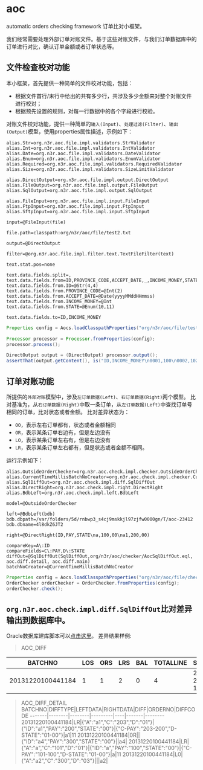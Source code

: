 aoc
===

automatic orders checking framework
订单比对小框架。

我们经常需要处理外部订单对账文件。基于这些对账文件，与我们订单数据库中的订单进行对比，确认订单金额或者订单状态等。

## 文件检查校对功能
本小框架，首先提供一种简单的文件校对功能，包括：
+ 根据文件首行/末行中给出的共有多少行，共涉及多少金额来对整个对账文件进行校对；
+ 根据预先设置的规则，对每一行数据中的各个字段进行校验。

对账文件校对功能，提供一种简单的`输入(Input)`、`处理过滤(Filter)`、`输出(Output)`模型，使用properties属性描述，示例如下：

```
alias.Str=org.n3r.aoc.file.impl.validators.StrValidator
alias.Int=org.n3r.aoc.file.impl.validators.IntValidator
alias.Date=org.n3r.aoc.file.impl.validators.DateValidator
alias.Enum=org.n3r.aoc.file.impl.validators.EnumValidator
alias.Required=org.n3r.aoc.file.impl.validators.RequiredValidator
alias.Size=org.n3r.aoc.file.impl.validators.SizeLimitValidator

alias.DirectOutput=org.n3r.aoc.file.impl.output.DirectOutput
alias.FileOutput=org.n3r.aoc.file.impl.output.FileOutput
alias.SqlOutput=org.n3r.aoc.file.impl.output.SqlOutput

alias.FileInput=org.n3r.aoc.file.impl.input.FileInput
alias.FtpInput=org.n3r.aoc.file.impl.input.FtpInput
alias.SftpInput=org.n3r.aoc.file.impl.input.SftpInput

input=@FileInput(file)

file.path=classpath:org/n3r/aoc/file/test2.txt

output=@DirectOutput

filter=@org.n3r.aoc.file.impl.filter.text.TextFileFilter(text)

text.stat.pos=none

text.data.fields.split=,
text.data.fields.from=ID,PROVINCE_CODE,ACCEPT_DATE,_,INCOME_MONEY,STATE
text.data.fields.from.ID=@Str(4,4)
text.data.fields.from.PROVINCE_CODE=@Int(2)
text.data.fields.from.ACCEPT_DATE=@Date(yyyyMMddHHmmss)
text.data.fields.from.INCOME_MONEY=@Int
text.data.fields.from.STATE=@Enum(10,11)

text.data.fields.to=ID,INCOME_MONEY
```

```java
Properties config = Aocs.loadClasspathProperties("org/n3r/aoc/file/test2.properties");

Processor processor = Processor.fromProperties(config);
processor.process();

DirectOutput output = (DirectOutput) processor.output();
assertThat(output.getContent(), is("ID,INCOME_MONEY\n0001,100\n0002,102\n"));
```

## 订单对账功能
所提供的`外部对账`模型中，涉及`左订单数据(Left)`、`右订单数据(Right)`两个模型。
比对基准为，从`右订单数据(Right)`中取一条订单，从`左订单数据(Left)`中查找订单号相同的订单，比对状态或者金额。
比对差异状态为：
+ `OO`，表示左右订单都有，状态或者金额相同
+ `OR`，表示某条订单右边有，但是左边没有
+ `LO`，表示某条订单左右有，但是右边没有
+ `LR`，表示某条订单左右都有，但是状态或者金额不相同。

运行示例如下：

```
alias.OutsideOrderChecker=org.n3r.aoc.check.impl.checker.OutsideOrderChecker
alias.CurrentTimeMillisBatchNoCreator=org.n3r.aoc.check.impl.checker.CurrentTimeMillisBatchNoCreator
alias.SqlDiffOut=org.n3r.aoc.check.impl.diff.SqlDiffOut
alias.DirectRight=org.n3r.aoc.check.impl.right.DirectRight
alias.BdbLeft=org.n3r.aoc.check.impl.left.BdbLeft

model=@OutsideOrderChecker

left=@BdbLeft(bdb)
bdb.dbpath=/var/folders/5d/rnbwp3_s4cj9mskkjl97zjfw0000gn/T/aoc-23412
bdb.dbname=4l8dkZ6JT2

right=@DirectRight(ID,PAY,STATE\na,100,00\na1,200,00)

compareKey=A\:ID
compareFields=C\:PAY,D\:STATE
diffOut=@SqlDiffOut(SqlDiffOut,org/n3r/aoc/checker/AocSqlDiffOut.eql, aoc.diff.detail, aoc.diff.main)
batchNoCreator=@CurrentTimeMillisBatchNoCreator
```

```java
Properties config = Aocs.loadClasspathProperties("org/n3r/aoc/file/checker.properties");
OrderChecker orderChecker = OrderChecker.fromProperties(config);
orderChecker.check();
```

## `org.n3r.aoc.check.impl.diff.SqlDiffOut`比对差异输出到数据库中。
Oracle数据库建库脚本可以[点击这里](https://github.com/bingoohuang/aoc/blob/master/src/main/resources/org/n3r/aoc/checker/aoc_tabls_ora.sql)。
差异结果样例:
> AOC_DIFF

BATCHNO|LOS|ORS|LRS|BAL|TOTALLINE|STARTTIME|ENDTIME|COSTTIME|ACCOUNTDAY|ACCOUNTTYPE
-------|---|---|---|---|---------|---------|-------|--------|----------|-----------
20131220100441184|1|1|2|0|4|2013-12-20 10:04:41|2013-12-20 10:04:41|0||

> AOC_DIFF_DETAIL
BATCHNO|DIFFTYPE|LEFTDATA|RIGHTDATA|DIFF|ORDERNO|DIFFCODE
-------|--------|--------|---------|----|-------|--------
20131220100441184|LR|{"A":"a1","C":"203","D":"01"}|{"ID":"a1","PAY":"200","STATE":"00"}|{"C-PAY":"203-200","D-STATE":"01-00"}|a1|11
20131220100441184|0R||{"ID":"a4","PAY":"300","STATE":"00"}||a4|
20131220100441184|LR|{"A":"a","C":"101","D":"01"}|{"ID":"a","PAY":"100","STATE":"00"}|{"C-PAY":"101-100","D-STATE":"01-00"}|a|11
20131220100441184|L0|{"A":"a2","C":"300","D":"03"}|||a2|

